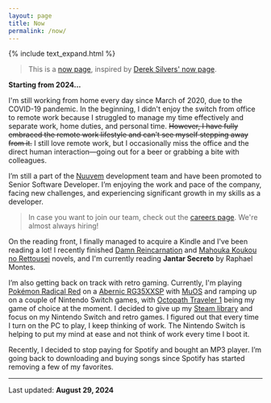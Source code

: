 ```yaml
---
layout: page
title: Now
permalink: /now/
---
```


{% include text_expand.html %}

> This is a [now page](https://nownownow.com/about), inspired by [Derek Silvers' now page](https://sivers.org/now).

**Starting from 2024...**

I'm still working from home every day since March of 2020, due to the COVID-19 pandemic. In the beginning, I didn't enjoy the switch from office to remote work because I struggled to manage my time effectively and separate work, home duties, and personal time. ~~However, I have fully embraced the remote work lifestyle and can't see myself stepping away from it.~~ I still love remote work, but I occasionally miss the office and the direct human interaction—going out for a beer or grabbing a bite with colleagues.

I’m still a part of the [Nuuvem](https://www.nuuvem.com/) development team and have been promoted to Senior Software Developer. I’m enjoying the work and pace of the company, facing new challenges, and experiencing significant growth in my skills as a developer.

> In case you want to join our team, check out the [careers page](https://careers.nuuvem.com/). We're almost always hiring!

On the reading front, I finally managed to acquire a Kindle and I've been reading a lot! I recently finished [Damn Reincarnation](https://damn-reincarnation.fandom.com/wiki/Damn_Reincarnation_Wiki) and [Mahouka Koukou no Rettousei](https://mahouka-koukou-no-rettousei.fandom.com/wiki/Main_Page) novels, and I'm currently reading **Jantar Secreto** by Raphael Montes.

I’m also getting back on track with retro gaming. Currently, I'm playing [Pokémon Radical Red](https://retroachievements.org/user/jpechaves) on a [Abernic RG35XXSP](https://anbernic.com/products/rg35xxsp) with [MuOS](https://muos.dev/) and ramping up on a couple of Nintendo Switch games, with [Octopath Traveler 1](https://en.wikipedia.org/wiki/Octopath_Traveler) being my game of choice at the moment. I decided to give up my [Steam library](https://steamcommunity.com/id/sosolidkk1/) and focus on my Nintendo Switch and retro games. I figured out that every time I turn on the PC to play, I keep thinking of work. The Nintendo Switch is helping to put my mind at ease and not think of work every time I boot it.

Recently, I decided to stop paying for Spotify and bought an MP3 player. I’m going back to downloading and buying songs since Spotify has started removing a few of my favorites.

---

Last updated:
**August 29, 2024**
